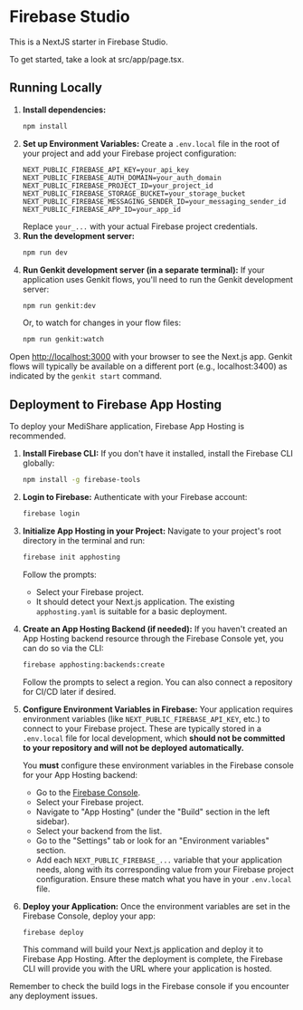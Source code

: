 # Firebase Studio

This is a NextJS starter in Firebase Studio.

To get started, take a look at src/app/page.tsx.

## Running Locally

1.  **Install dependencies:**
    ```bash
    npm install
    ```
2.  **Set up Environment Variables:**
    Create a `.env.local` file in the root of your project and add your Firebase project configuration:
    ```
    NEXT_PUBLIC_FIREBASE_API_KEY=your_api_key
    NEXT_PUBLIC_FIREBASE_AUTH_DOMAIN=your_auth_domain
    NEXT_PUBLIC_FIREBASE_PROJECT_ID=your_project_id
    NEXT_PUBLIC_FIREBASE_STORAGE_BUCKET=your_storage_bucket
    NEXT_PUBLIC_FIREBASE_MESSAGING_SENDER_ID=your_messaging_sender_id
    NEXT_PUBLIC_FIREBASE_APP_ID=your_app_id
    ```
    Replace `your_...` with your actual Firebase project credentials.
3.  **Run the development server:**
    ```bash
    npm run dev
    ```
4.  **Run Genkit development server (in a separate terminal):**
    If your application uses Genkit flows, you'll need to run the Genkit development server:
    ```bash
    npm run genkit:dev
    ```
    Or, to watch for changes in your flow files:
    ```bash
    npm run genkit:watch
    ```

Open [http://localhost:3000](http://localhost:3000) with your browser to see the Next.js app. Genkit flows will typically be available on a different port (e.g., localhost:3400) as indicated by the `genkit start` command.

## Deployment to Firebase App Hosting

To deploy your MediShare application, Firebase App Hosting is recommended.

1.  **Install Firebase CLI:**
    If you don't have it installed, install the Firebase CLI globally:
    ```bash
    npm install -g firebase-tools
    ```

2.  **Login to Firebase:**
    Authenticate with your Firebase account:
    ```bash
    firebase login
    ```

3.  **Initialize App Hosting in your Project:**
    Navigate to your project's root directory in the terminal and run:
    ```bash
    firebase init apphosting
    ```
    Follow the prompts:
    *   Select your Firebase project.
    *   It should detect your Next.js application. The existing `apphosting.yaml` is suitable for a basic deployment.

4.  **Create an App Hosting Backend (if needed):**
    If you haven't created an App Hosting backend resource through the Firebase Console yet, you can do so via the CLI:
    ```bash
    firebase apphosting:backends:create
    ```
    Follow the prompts to select a region. You can also connect a repository for CI/CD later if desired.

5.  **Configure Environment Variables in Firebase:**
    Your application requires environment variables (like `NEXT_PUBLIC_FIREBASE_API_KEY`, etc.) to connect to your Firebase project. These are typically stored in a `.env.local` file for local development, which **should not be committed to your repository and will not be deployed automatically.**

    You **must** configure these environment variables in the Firebase console for your App Hosting backend:
    *   Go to the [Firebase Console](https://console.firebase.google.com/).
    *   Select your Firebase project.
    *   Navigate to "App Hosting" (under the "Build" section in the left sidebar).
    *   Select your backend from the list.
    *   Go to the "Settings" tab or look for an "Environment variables" section.
    *   Add each `NEXT_PUBLIC_FIREBASE_...` variable that your application needs, along with its corresponding value from your Firebase project configuration. Ensure these match what you have in your `.env.local` file.

6.  **Deploy your Application:**
    Once the environment variables are set in the Firebase Console, deploy your app:
    ```bash
    firebase deploy
    ```
    This command will build your Next.js application and deploy it to Firebase App Hosting. After the deployment is complete, the Firebase CLI will provide you with the URL where your application is hosted.

Remember to check the build logs in the Firebase console if you encounter any deployment issues.
